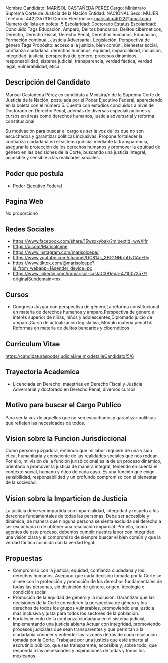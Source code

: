 Nombre Candidato: MARISOL CASTAÑEDA PEREZ
Cargo: Ministra/o Suprema Corte de Justicia de la Nación
Entidad: NACIONAL
Sexo: MUJER
Telefono: 4422357316
Correo Electronico: marisolcp4022@gmail.com
Numero de lista en boleta: 5
Escolaridad: Doctorado
Estatus Escolaridad: Concluido
Tags Educación: Amparo, Delitos bancarios, Delitos cibernéticos, Derecho, Derecho Fiscal, Derecho Penal, Derechos humanos, Educación, Formación continua., Justicia Adversarial, Legislación, Perspectiva de género
Tags Propósito: acceso a la justicia, bien común., bienestar social, confianza ciudadana, derechos humanos, equidad, imparcialidad, inclusión, integridad, justicia, perspectiva de género, procesos dinámicos, responsabilidad, sistema judicial, transparencia, verdad fáctica, verdad legal, vulnerabilidad, ética


## Descripción del Candidato 

Marisol Castañeda Pérez es candidata a Ministra/o de la Suprema Corte de Justicia de la Nación, postulada por el Poder Ejecutivo Federal, apareciendo en la boleta con el número 5. Cuenta con estudios concluidos a nivel de Doctorado en Derecho Penal, además de diversas especializaciones y cursos en áreas como derechos humanos, justicia adversarial y reforma constitucional. 

Su motivación para buscar el cargo es ser la voz de los que no son escuchados y garantizar políticas inclusivas. Propone fortalecer la confianza ciudadana en el sistema judicial mediante la transparencia, asegurar la protección de los derechos humanos y promover la equidad de género en las decisiones de la Corte, buscando una justicia integral, accesible y sensible a las realidades sociales.


## Poder que postula

- Poder Ejecutivo Federal


## Pagina Web

No proporcionó


## Redes Sociales

- https://www.facebook.com/share/15wsxxybak/?mibextid=wwXIfr
- https://x.com/Marisolcepe
- https://www.instagram.com/marisolcepe/
- https://www.youtube.com/channel/UC81Js_XB1GNHj7aUvGAnE9g
- https://www.tiktok.com/@marisolcepe?is_from_webapp=1&sender_device=pc
- https://www.linkedin.com/in/marisol-castaC3B1eda-471007357/?originalSubdomain=mx


## Cursos

- Congreso Juzgar con perspectiva de género,La reforma constitucional en materia de derechos humanos y amparo,Perspectiva de género e interés superior de niñas, niños y adolescentes,Diplomado juicio de amparo,Curso de actualización legislativa, Módulo materia penal IV: Reformas en materia de delitos bancarios y cibernéticos


## Curriculum Vitae

https://candidaturaspoderjudicial.ine.mx/detalleCandidato/5/6


## Trayectoria Academica

- Licenciada en Derecho, maestrías en Derecho Fiscal y Justicia Adversarial y doctorado en Derecho Penal, diversos cursos


## Motivo para buscar el Cargo Publico

Para ser la voz de aquellos que no son escuchados y garantizar políticas que reflejen las necesidades de todos.


## Vision sobre la Funcion Jurisdiccional

Como persona juzgadora, entiendo que mi labor requiere de una visión ética, humanitaria y consciente de las realidades sociales que nos rodean. Por ello, mi visión de la función jurisdiccional es la de un proceso dinámico, orientado a promover la justicia de manera integral, teniendo en cuenta el contexto social, humano y ético de cada caso. Es una función que exige sensibilidad, responsabilidad y un profundo compromiso con el bienestar de la sociedad.


## Vision sobre la Imparticion de Justicia

La justicia debe ser impartida con imparcialidad, integridad y respeto a los derechos fundamentales de todas las personas. Debe ser accesible y dinámica, de manera que ninguna persona se sienta excluida del derecho a ser escuchada o de obtener una resolución imparcial. Por ello, como agentes de este proceso, debemos cumplir nuestra labor con integridad, una visión clara y el compromiso de siempre buscar el bien común y que la verdad fáctica coincida con la verdad legal.


## Propuestas

- Compromiso con la justicia, equidad, confianza ciudadana y los derechos humanos. Asegurar que cada decisión tomada por la Corte se alinee con la protección y promoción de los derechos fundamentales de todas las personas, sin distinción de género, origen, ideología o condición social.
- Promoción de la equidad de género y la inclusión. Garantizar que las decisiones de la Corte consideren la perspectiva de género y los derechos de todos los grupos vulnerables, promoviendo una justicia más inclusiva y justa para todos los sectores de la población.
- Fortalecimiento de la confianza ciudadana en el sistema judicial, implementando una justicia abierta Actuar con integridad, promoviendo procesos judiciales que sean transparentes y que permitan a la ciudadanía conocer y entender las razones detrás de cada resolución tomada por la Corte. Trabajaré por una justicia que esté abierta al escrutinio público, que sea transparente, accesible y, sobre todo, que responda a las necesidades y aspiraciones de todas y todos los mexicanos.

